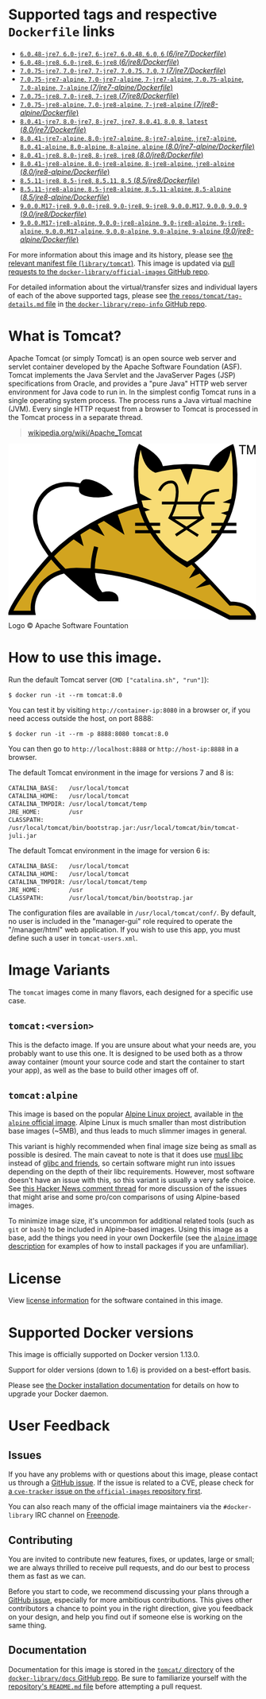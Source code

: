 # Supported tags and respective `Dockerfile` links

-	[`6.0.48-jre7`, `6.0-jre7`, `6-jre7`, `6.0.48`, `6.0`, `6` (*6/jre7/Dockerfile*)](https://github.com/docker-library/tomcat/blob/e5ee9fb792276e4558733e22b3fb02af9de91ef5/6/jre7/Dockerfile)
-	[`6.0.48-jre8`, `6.0-jre8`, `6-jre8` (*6/jre8/Dockerfile*)](https://github.com/docker-library/tomcat/blob/e5ee9fb792276e4558733e22b3fb02af9de91ef5/6/jre8/Dockerfile)
-	[`7.0.75-jre7`, `7.0-jre7`, `7-jre7`, `7.0.75`, `7.0`, `7` (*7/jre7/Dockerfile*)](https://github.com/docker-library/tomcat/blob/437ad1d98f2ca7667df856d13922b23a22b719d0/7/jre7/Dockerfile)
-	[`7.0.75-jre7-alpine`, `7.0-jre7-alpine`, `7-jre7-alpine`, `7.0.75-alpine`, `7.0-alpine`, `7-alpine` (*7/jre7-alpine/Dockerfile*)](https://github.com/docker-library/tomcat/blob/437ad1d98f2ca7667df856d13922b23a22b719d0/7/jre7-alpine/Dockerfile)
-	[`7.0.75-jre8`, `7.0-jre8`, `7-jre8` (*7/jre8/Dockerfile*)](https://github.com/docker-library/tomcat/blob/437ad1d98f2ca7667df856d13922b23a22b719d0/7/jre8/Dockerfile)
-	[`7.0.75-jre8-alpine`, `7.0-jre8-alpine`, `7-jre8-alpine` (*7/jre8-alpine/Dockerfile*)](https://github.com/docker-library/tomcat/blob/437ad1d98f2ca7667df856d13922b23a22b719d0/7/jre8-alpine/Dockerfile)
-	[`8.0.41-jre7`, `8.0-jre7`, `8-jre7`, `jre7`, `8.0.41`, `8.0`, `8`, `latest` (*8.0/jre7/Dockerfile*)](https://github.com/docker-library/tomcat/blob/e4ffae4e6e76e979ad524970f80984ee4cff88d7/8.0/jre7/Dockerfile)
-	[`8.0.41-jre7-alpine`, `8.0-jre7-alpine`, `8-jre7-alpine`, `jre7-alpine`, `8.0.41-alpine`, `8.0-alpine`, `8-alpine`, `alpine` (*8.0/jre7-alpine/Dockerfile*)](https://github.com/docker-library/tomcat/blob/e4ffae4e6e76e979ad524970f80984ee4cff88d7/8.0/jre7-alpine/Dockerfile)
-	[`8.0.41-jre8`, `8.0-jre8`, `8-jre8`, `jre8` (*8.0/jre8/Dockerfile*)](https://github.com/docker-library/tomcat/blob/e4ffae4e6e76e979ad524970f80984ee4cff88d7/8.0/jre8/Dockerfile)
-	[`8.0.41-jre8-alpine`, `8.0-jre8-alpine`, `8-jre8-alpine`, `jre8-alpine` (*8.0/jre8-alpine/Dockerfile*)](https://github.com/docker-library/tomcat/blob/e4ffae4e6e76e979ad524970f80984ee4cff88d7/8.0/jre8-alpine/Dockerfile)
-	[`8.5.11-jre8`, `8.5-jre8`, `8.5.11`, `8.5` (*8.5/jre8/Dockerfile*)](https://github.com/docker-library/tomcat/blob/023eb5126ff70b769f1f84b28c440fb6128bffe7/8.5/jre8/Dockerfile)
-	[`8.5.11-jre8-alpine`, `8.5-jre8-alpine`, `8.5.11-alpine`, `8.5-alpine` (*8.5/jre8-alpine/Dockerfile*)](https://github.com/docker-library/tomcat/blob/023eb5126ff70b769f1f84b28c440fb6128bffe7/8.5/jre8-alpine/Dockerfile)
-	[`9.0.0.M17-jre8`, `9.0.0-jre8`, `9.0-jre8`, `9-jre8`, `9.0.0.M17`, `9.0.0`, `9.0`, `9` (*9.0/jre8/Dockerfile*)](https://github.com/docker-library/tomcat/blob/075a394e34f7329415e87ad5f0d77d46aac24876/9.0/jre8/Dockerfile)
-	[`9.0.0.M17-jre8-alpine`, `9.0.0-jre8-alpine`, `9.0-jre8-alpine`, `9-jre8-alpine`, `9.0.0.M17-alpine`, `9.0.0-alpine`, `9.0-alpine`, `9-alpine` (*9.0/jre8-alpine/Dockerfile*)](https://github.com/docker-library/tomcat/blob/075a394e34f7329415e87ad5f0d77d46aac24876/9.0/jre8-alpine/Dockerfile)

For more information about this image and its history, please see [the relevant manifest file (`library/tomcat`)](https://github.com/docker-library/official-images/blob/master/library/tomcat). This image is updated via [pull requests to the `docker-library/official-images` GitHub repo](https://github.com/docker-library/official-images/pulls?q=label%3Alibrary%2Ftomcat).

For detailed information about the virtual/transfer sizes and individual layers of each of the above supported tags, please see [the `repos/tomcat/tag-details.md` file](https://github.com/docker-library/repo-info/blob/master/repos/tomcat/tag-details.md) in [the `docker-library/repo-info` GitHub repo](https://github.com/docker-library/repo-info).

# What is Tomcat?

Apache Tomcat (or simply Tomcat) is an open source web server and servlet container developed by the Apache Software Foundation (ASF). Tomcat implements the Java Servlet and the JavaServer Pages (JSP) specifications from Oracle, and provides a "pure Java" HTTP web server environment for Java code to run in. In the simplest config Tomcat runs in a single operating system process. The process runs a Java virtual machine (JVM). Every single HTTP request from a browser to Tomcat is processed in the Tomcat process in a separate thread.

> [wikipedia.org/wiki/Apache_Tomcat](https://en.wikipedia.org/wiki/Apache_Tomcat)

![logo](https://raw.githubusercontent.com/docker-library/docs/8e31eb93a02d504d0cfe1da435aa31b377fc627d/tomcat/logo.png)Logo &copy; Apache Software Fountation

# How to use this image.

Run the default Tomcat server (`CMD ["catalina.sh", "run"]`):

```console
$ docker run -it --rm tomcat:8.0
```

You can test it by visiting `http://container-ip:8080` in a browser or, if you need access outside the host, on port 8888:

```console
$ docker run -it --rm -p 8888:8080 tomcat:8.0
```

You can then go to `http://localhost:8888` or `http://host-ip:8888` in a browser.

The default Tomcat environment in the image for versions 7 and 8 is:

	CATALINA_BASE:   /usr/local/tomcat
	CATALINA_HOME:   /usr/local/tomcat
	CATALINA_TMPDIR: /usr/local/tomcat/temp
	JRE_HOME:        /usr
	CLASSPATH:       /usr/local/tomcat/bin/bootstrap.jar:/usr/local/tomcat/bin/tomcat-juli.jar

The default Tomcat environment in the image for version 6 is:

	CATALINA_BASE:   /usr/local/tomcat
	CATALINA_HOME:   /usr/local/tomcat
	CATALINA_TMPDIR: /usr/local/tomcat/temp
	JRE_HOME:        /usr
	CLASSPATH:       /usr/local/tomcat/bin/bootstrap.jar

The configuration files are available in `/usr/local/tomcat/conf/`. By default, no user is included in the "manager-gui" role required to operate the "/manager/html" web application. If you wish to use this app, you must define such a user in `tomcat-users.xml`.

# Image Variants

The `tomcat` images come in many flavors, each designed for a specific use case.

## `tomcat:<version>`

This is the defacto image. If you are unsure about what your needs are, you probably want to use this one. It is designed to be used both as a throw away container (mount your source code and start the container to start your app), as well as the base to build other images off of.

## `tomcat:alpine`

This image is based on the popular [Alpine Linux project](http://alpinelinux.org), available in [the `alpine` official image](https://hub.docker.com/_/alpine). Alpine Linux is much smaller than most distribution base images (~5MB), and thus leads to much slimmer images in general.

This variant is highly recommended when final image size being as small as possible is desired. The main caveat to note is that it does use [musl libc](http://www.musl-libc.org) instead of [glibc and friends](http://www.etalabs.net/compare_libcs.html), so certain software might run into issues depending on the depth of their libc requirements. However, most software doesn't have an issue with this, so this variant is usually a very safe choice. See [this Hacker News comment thread](https://news.ycombinator.com/item?id=10782897) for more discussion of the issues that might arise and some pro/con comparisons of using Alpine-based images.

To minimize image size, it's uncommon for additional related tools (such as `git` or `bash`) to be included in Alpine-based images. Using this image as a base, add the things you need in your own Dockerfile (see the [`alpine` image description](https://hub.docker.com/_/alpine/) for examples of how to install packages if you are unfamiliar).

# License

View [license information](https://www.apache.org/licenses/LICENSE-2.0) for the software contained in this image.

# Supported Docker versions

This image is officially supported on Docker version 1.13.0.

Support for older versions (down to 1.6) is provided on a best-effort basis.

Please see [the Docker installation documentation](https://docs.docker.com/installation/) for details on how to upgrade your Docker daemon.

# User Feedback

## Issues

If you have any problems with or questions about this image, please contact us through a [GitHub issue](https://github.com/docker-library/tomcat/issues). If the issue is related to a CVE, please check for [a `cve-tracker` issue on the `official-images` repository first](https://github.com/docker-library/official-images/issues?q=label%3Acve-tracker).

You can also reach many of the official image maintainers via the `#docker-library` IRC channel on [Freenode](https://freenode.net).

## Contributing

You are invited to contribute new features, fixes, or updates, large or small; we are always thrilled to receive pull requests, and do our best to process them as fast as we can.

Before you start to code, we recommend discussing your plans through a [GitHub issue](https://github.com/docker-library/tomcat/issues), especially for more ambitious contributions. This gives other contributors a chance to point you in the right direction, give you feedback on your design, and help you find out if someone else is working on the same thing.

## Documentation

Documentation for this image is stored in the [`tomcat/` directory](https://github.com/docker-library/docs/tree/master/tomcat) of the [`docker-library/docs` GitHub repo](https://github.com/docker-library/docs). Be sure to familiarize yourself with the [repository's `README.md` file](https://github.com/docker-library/docs/blob/master/README.md) before attempting a pull request.
